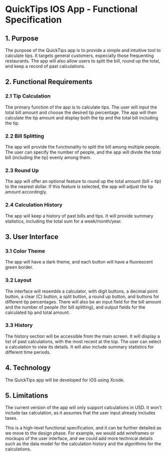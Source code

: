 # QuickTips IOS App - Functional Specification

## 1. Purpose
The purpose of the QuickTips app is to provide a simple and intuitive tool to calculate tips. It targets general customers, especially those frequenting restaurants. The app will also allow users to split the bill, round up the total, and keep a record of past calculations.

## 2. Functional Requirements

### 2.1 Tip Calculation
The primary function of the app is to calculate tips. The user will input the total bill amount and choose the desired tip percentage. The app will then calculate the tip amount and display both the tip and the total bill including the tip.

### 2.2 Bill Splitting
The app will provide the functionality to split the bill among multiple people. The user can specify the number of people, and the app will divide the total bill (including the tip) evenly among them.

### 2.3 Round Up
The app will offer an optional feature to round up the total amount (bill + tip) to the nearest dollar. If this feature is selected, the app will adjust the tip amount accordingly.

### 2.4 Calculation History
The app will keep a history of past bills and tips. It will provide summary statistics, including the total sum for a week/month/year.

## 3. User Interface

### 3.1 Color Theme
The app will have a dark theme, and each button will have a fluorescent green border.

### 3.2 Layout
The interface will resemble a calculator, with digit buttons, a decimal point button, a clear (C) button, a split button, a round up button, and buttons for different tip percentages. There will also be an input field for the bill amount and the number of people (for bill splitting), and output fields for the calculated tip and total amount.

### 3.3 History
The history section will be accessible from the main screen. It will display a list of past calculations, with the most recent at the top. The user can select a calculation to view its details. It will also include summary statistics for different time periods.

## 4. Technology

The QuickTips app will be developed for iOS using Xcode.

## 5. Limitations

The current version of the app will only support calculations in USD. It won't include tax calculation, as it assumes that the user input already includes taxes.

This is a high-level functional specification, and it can be further detailed as we move to the design phase. For example, we would add wireframes or mockups of the user interface, and we could add more technical details such as the data model for the calculation history and the algorithms for the calculations.


